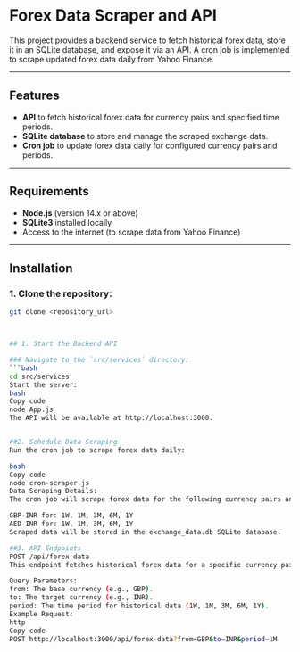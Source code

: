 # Forex Data Scraper and API

This project provides a backend service to fetch historical forex data, store it in an SQLite database, and expose it via an API. A cron job is implemented to scrape updated forex data daily from Yahoo Finance.

---

## Features

- **API** to fetch historical forex data for currency pairs and specified time periods.
- **SQLite database** to store and manage the scraped exchange data.
- **Cron job** to update forex data daily for configured currency pairs and periods.

---

## Requirements

- **Node.js** (version 14.x or above)
- **SQLite3** installed locally
- Access to the internet (to scrape data from Yahoo Finance)

---

## Installation

### 1. Clone the repository:

```bash
git clone <repository_url>



## 1. Start the Backend API

### Navigate to the `src/services` directory:
```bash
cd src/services
Start the server:
bash
Copy code
node App.js
The API will be available at http://localhost:3000.


##2. Schedule Data Scraping
Run the cron job to scrape forex data daily:

bash
Copy code
node cron-scraper.js
Data Scraping Details:
The cron job will scrape forex data for the following currency pairs and time periods:

GBP-INR for: 1W, 1M, 3M, 6M, 1Y
AED-INR for: 1W, 1M, 3M, 6M, 1Y
Scraped data will be stored in the exchange_data.db SQLite database.

##3. API Endpoints
POST /api/forex-data
This endpoint fetches historical forex data for a specific currency pair and time period.

Query Parameters:
from: The base currency (e.g., GBP).
to: The target currency (e.g., INR).
period: The time period for historical data (1W, 1M, 3M, 6M, 1Y).
Example Request:
http
Copy code
POST http://localhost:3000/api/forex-data?from=GBP&to=INR&period=1M
